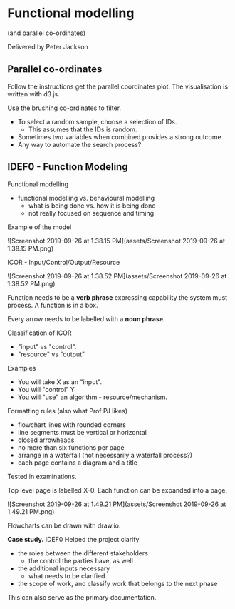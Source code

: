 # Functional modelling
(and parallel co-ordinates)

Delivered by Peter Jackson

## Parallel co-ordinates

Follow the instructions get the parallel coordinates plot. The visualisation is written with d3.js.

Use the brushing co-ordinates to filter.
- To select a random sample, choose a selection of IDs. 
  - This assumes that the IDs is random.
- Sometimes two variables when combined provides a strong outcome
- Any way to automate the search process?


## IDEF0 - Function Modeling

Functional modelling 
- functional modelling vs. behavioural modelling
  - what is being done vs. how it is being done
  - not really focused on sequence and timing


Example of the model

![Screenshot 2019-09-26 at 1.38.15 PM](assets/Screenshot 2019-09-26 at 1.38.15 PM.png)

ICOR - Input/Control/Output/Resource

![Screenshot 2019-09-26 at 1.38.52 PM](assets/Screenshot 2019-09-26 at 1.38.52 PM.png)


Function needs to be a **verb phrase** expressing capability the system must process. A function is in a box.

Every arrow needs to be labelled with a **noun phrase**.

Classification of ICOR
- "input" vs "control".
- "resource" vs "output" 

Examples
- You will take X as an "input".
- You will "control" Y
- You will "use" an algorithm - resource/mechanism.



Formatting rules (also what Prof PJ likes)

- flowchart lines with rounded corners
- line segments must be vertical or horizontal
- closed arrowheads
- no more than six functions per page
- arrange in a waterfall (not necessarily a waterfall process?)
- each page contains a diagram and a title

Tested in examinations.



Top level page is labelled X-0. Each function can be expanded into a page.

![Screenshot 2019-09-26 at 1.49.21 PM](assets/Screenshot 2019-09-26 at 1.49.21 PM.png)

Flowcharts can be drawn with draw.io.


**Case study.** IDEF0 Helped the project clarify 

- the roles between the different stakeholders
  - the control the parties have, as well
- the additional inputs necessary
  - what needs to be clarified
- the scope of work, and classify work that belongs to the next phase

This can also serve as the primary documentation.





